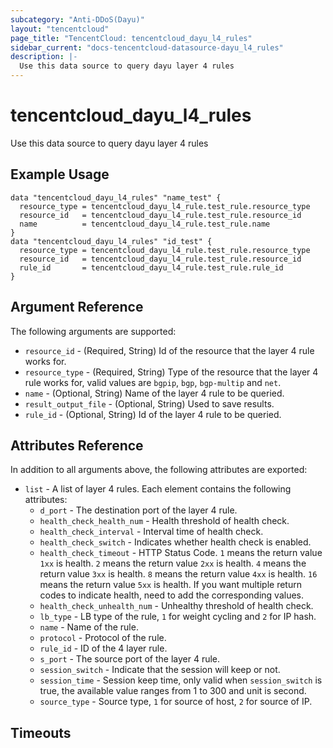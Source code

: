 ```yaml
---
subcategory: "Anti-DDoS(Dayu)"
layout: "tencentcloud"
page_title: "TencentCloud: tencentcloud_dayu_l4_rules"
sidebar_current: "docs-tencentcloud-datasource-dayu_l4_rules"
description: |-
  Use this data source to query dayu layer 4 rules
---
```


# tencentcloud_dayu_l4_rules

Use this data source to query dayu layer 4 rules

## Example Usage

```hcl
data "tencentcloud_dayu_l4_rules" "name_test" {
  resource_type = tencentcloud_dayu_l4_rule.test_rule.resource_type
  resource_id   = tencentcloud_dayu_l4_rule.test_rule.resource_id
  name          = tencentcloud_dayu_l4_rule.test_rule.name
}
data "tencentcloud_dayu_l4_rules" "id_test" {
  resource_type = tencentcloud_dayu_l4_rule.test_rule.resource_type
  resource_id   = tencentcloud_dayu_l4_rule.test_rule.resource_id
  rule_id       = tencentcloud_dayu_l4_rule.test_rule.rule_id
}
```

## Argument Reference

The following arguments are supported:

* `resource_id` - (Required, String) Id of the resource that the layer 4 rule works for.
* `resource_type` - (Required, String) Type of the resource that the layer 4 rule works for, valid values are `bgpip`, `bgp`, `bgp-multip` and `net`.
* `name` - (Optional, String) Name of the layer 4 rule to be queried.
* `result_output_file` - (Optional, String) Used to save results.
* `rule_id` - (Optional, String) Id of the layer 4 rule to be queried.

## Attributes Reference

In addition to all arguments above, the following attributes are exported:

* `list` - A list of layer 4 rules. Each element contains the following attributes:
  * `d_port` - The destination port of the layer 4 rule.
  * `health_check_health_num` - Health threshold of health check.
  * `health_check_interval` - Interval time of health check.
  * `health_check_switch` - Indicates whether health check is enabled.
  * `health_check_timeout` - HTTP Status Code. `1` means the return value `1xx` is health. `2` means the return value `2xx` is health. `4` means the return value `3xx` is health. `8` means the return value `4xx` is health. `16` means the return value `5xx` is health. If you want multiple return codes to indicate health, need to add the corresponding values.
  * `health_check_unhealth_num` - Unhealthy threshold of health check.
  * `lb_type` - LB type of the rule, `1` for weight cycling and `2` for IP hash.
  * `name` - Name of the rule.
  * `protocol` - Protocol of the rule.
  * `rule_id` - ID of the 4 layer rule.
  * `s_port` - The source port of the layer 4 rule.
  * `session_switch` - Indicate that the session will keep or not.
  * `session_time` - Session keep time, only valid when `session_switch` is true, the available value ranges from 1 to 300 and unit is second.
  * `source_type` - Source type, `1` for source of host, `2` for source of IP.


## Timeouts

<no value>


